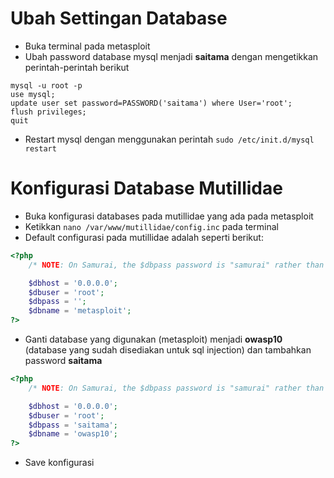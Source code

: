 # Ubah Settingan Database
- Buka terminal pada metasploit
- Ubah password database mysql menjadi **saitama** dengan mengetikkan perintah-perintah berikut
```mysql
mysql -u root -p
use mysql;
update user set password=PASSWORD('saitama') where User='root';
flush privileges;
quit
```
- Restart mysql dengan menggunakan perintah `sudo /etc/init.d/mysql restart`


# Konfigurasi Database Mutillidae
- Buka konfigurasi databases pada mutillidae yang ada pada metasploit
- Ketikkan `nano /var/www/mutillidae/config.inc` pada terminal
- Default configurasi pada mutillidae adalah seperti berikut:
```php
<?php
    /* NOTE: On Samurai, the $dbpass password is "samurai" rather than blank */

    $dbhost = '0.0.0.0';
    $dbuser = 'root';
    $dbpass = '';
    $dbname = 'metasploit';
?>
```
- Ganti database yang digunakan (metasploit) menjadi **owasp10** (database yang sudah disediakan untuk sql injection) dan tambahkan password **saitama**
```php
<?php
    /* NOTE: On Samurai, the $dbpass password is "samurai" rather than blank */

    $dbhost = '0.0.0.0';
    $dbuser = 'root';
    $dbpass = 'saitama';
    $dbname = 'owasp10';
?>
```
- Save konfigurasi 